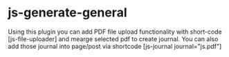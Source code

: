 # js-generate-general
Using this plugin you can add PDF file upload functionality with short-code [js-file-uploader] and mearge selected pdf to create journal. You can also add those journal into page/post via shortcode [js-journal journal="js.pdf"]
